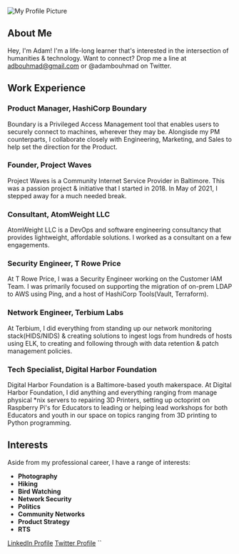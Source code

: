 ![My Profile Picture](https://pbs.twimg.com/profile_images/1669370127673073664/01m-kV0E_400x400.jpg)

## About Me

Hey, I'm Adam! I'm a life-long learner that's interested in the intersection of humanities & technology. Want to connect? Drop me a line at adbouhmad@gmail.com or @adambouhmad on Twitter.

## Work Experience

### Product Manager, HashiCorp Boundary
Boundary is a Privileged Access Management tool that enables users to securely connect to machines, wherever they may be. Alongisde my PM counterparts, I collaborate closely with Engineering, Marketing, and Sales to help set the direction for the Product. 

### Founder, Project Waves
Project Waves is a Community Internet Service Provider in Baltimore. This was a passion project & initiative that I started in 2018. In May of 2021, I stepped away for a much needed break.  

### Consultant, AtomWeight LLC 
AtomWeight LLC is a DevOps and software engineering consultancy that provides lightweight, affordable solutions. I worked as a consultant on a few engagements.

### Security Engineer, T Rowe Price
At T Rowe Price, I was a Security Engineer working on the Customer IAM Team. I was primarily focused on supporting the migration of on-prem LDAP to AWS using Ping, and a host of HashiCorp Tools(Vault, Terraform).

### Network Engineer, Terbium Labs
At Terbium, I did everything from standing up our network monitoring stack(HIDS/NIDS) & creating solutions to ingest logs from hundreds of hosts using ELK, to creating and following through with data retention & patch management policies.

### Tech Specialist, Digital Harbor Foundation
Digital Harbor Foundation is a Baltimore-based youth makerspace. At Digital Harbor Foundation, I did anything and everything ranging from manage physical *nix servers to repairing 3D Printers, setting up octoprint on Raspberry Pi's for Educators to leading or helping lead workshops for both Educators and youth in our space on topics ranging from 3D printing to Python programming. 

## Interests

Aside from my professional career, I have a range of interests:

- **Photography** 
- **Hiking**
- **Bird Watching**
- **Network Security** 
- **Politics** 
- **Community Networks** 
- **Product Strategy**
- **RTS** 

[LinkedIn Profile](https://www.linkedin.com/in/bouhmad/)
[Twitter Profile](https://twitter.com/AdamBouhmad)
``
